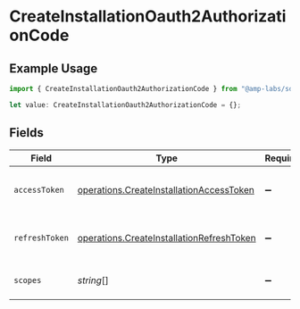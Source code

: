 # CreateInstallationOauth2AuthorizationCode

## Example Usage

```typescript
import { CreateInstallationOauth2AuthorizationCode } from "@amp-labs/sdk-node/models/operations";

let value: CreateInstallationOauth2AuthorizationCode = {};
```

## Fields

| Field                                                                                                  | Type                                                                                                   | Required                                                                                               | Description                                                                                            |
| ------------------------------------------------------------------------------------------------------ | ------------------------------------------------------------------------------------------------------ | ------------------------------------------------------------------------------------------------------ | ------------------------------------------------------------------------------------------------------ |
| `accessToken`                                                                                          | [operations.CreateInstallationAccessToken](../../models/operations/createinstallationaccesstoken.md)   | :heavy_minus_sign:                                                                                     | The access token for the connection.                                                                   |
| `refreshToken`                                                                                         | [operations.CreateInstallationRefreshToken](../../models/operations/createinstallationrefreshtoken.md) | :heavy_minus_sign:                                                                                     | The refresh token to use for the connection.                                                           |
| `scopes`                                                                                               | *string*[]                                                                                             | :heavy_minus_sign:                                                                                     | The scopes for the tokens.                                                                             |